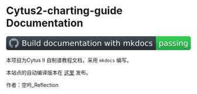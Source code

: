 # Cytus2-charting-guide Documentation

![Build documentation with mkdocs](README.assets/build_with_mkdocs.svg)

本项目为Cytus II 自制谱教程文档，采用 `mkdocs` 编写。

本站点的自动编译版本在 [这里](https://cytus2-charting-guide.kyreflection.com/) 发布。

作者：空吟_Reflection